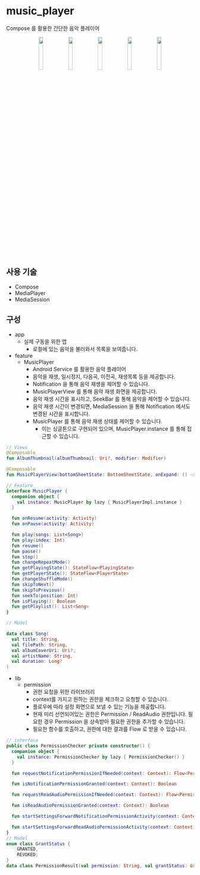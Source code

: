 # music_player

Compose 를 활용한 간단한 음악 플레이어

<p align="center">  
  <img src="https://github.com/user-attachments/assets/f0c1bb0c-a4a5-4626-9785-2f011db50b51" align="center" width="15%">
  <img src="https://github.com/user-attachments/assets/92337b35-e8c1-4e49-a622-36122f8df2c8" align="center" width="15%">
  <img src="https://github.com/user-attachments/assets/a4895f4f-295b-4ca7-9cfb-d82a00fa150c" align="center" width="15%">
  <img src="https://github.com/user-attachments/assets/443586aa-1850-4816-a63b-ee5a066e2523" align="center" width="15%">
  <img src="https://github.com/user-attachments/assets/bc96aa98-3a6c-4941-8ee1-35c1451b5f1a" align="center" width="15%">
</p>


## 사용 기술
- Compose
- MediaPlayer
- MediaSession

## 구성
- app
  - 실제 구동을 위한 앱
    - 로컬에 있는 음악을 불러와서 목록을 보여줍니다.
- feature
  - MusicPlayer
    - Android Service 를 활용한 음악 플레이어
    - 음악을 재생, 일시정지, 다음곡, 이전곡, 재생목록 등을 제공합니다.
    - Notification 을 통해 음악 재생을 제어할 수 있습니다.
    - MusicPlayerView 를 통해 음악 재생 화면을 제공합니다.
    - 음악 재생 시간을 표시하고, SeekBar 를 통해 음악을 제어할 수 있습니다.
    - 음악 재생 시간이 변경되면, MediaSession 을 통해 Notification 에서도 변경된 시간을 표시합니다.
    - MusicPlayer 를 통해 음악 재생 상태를 제어할 수 있습니다.
      - 이는 싱글톤으로 구현되어 있으며, MusicPlayer.instance 를 통해 접근할 수 있습니다.
     
```kotlin
// Views
@Composable
fun AlbumThumbnail(albumThumbnail: Uri?, modifier: Modifier) 

@Composable
fun MusicPlayerView(bottomSheetState: BottomSheetState, onExpand: () -> Unit, onCollapse: () -> Unit) 

// Feature
interface MusicPlayer {
  companion object {
    val instance: MusicPlayer by lazy { MusicPlayerImpl.instance }
  }

  fun onResume(activity: Activity)
  fun onPause(activity: Activity)

  fun play(songs: List<Song>)
  fun play(index: Int)
  fun resume()
  fun pause()
  fun stop()
  fun changeRepeatMode()
  fun getPlayingState(): StateFlow<PlayingState>
  fun getPlayerState(): StateFlow<PlayerState>
  fun changeShuffleMode()
  fun skipToNext()
  fun skipToPrevious()
  fun seekTo(position: Int)
  fun isPlaying(): Boolean
  fun getPlaylist(): List<Song>
}

// Model

data class Song(
  val title: String,
  val filePath: String,
  val albumCoverUri: Uri?,
  val artistName: String,
  val duration: Long?
)
```
- lib
  - permission
    - 권한 요청을 위한 라이브러리
    - context를 가지고 원하는 권한을 체크하고 요청할 수 있습니다.
    - 플로우에 따라 설정 화면으로 보낼 수 있는 기능을 제공합니다.
    - 현재 미리 선언되어있는 권한은 Permission / ReadAudio 권한입니다. 필요한 경우 Permission 을 상속받아 필요한 권한을 추가할 수 있습니다.
    - 필요한 함수를 호출하고, 권한에 대한 결과를 Flow 로 받을 수 있습니다.

```kotlin
// interface
public class PermissionChecker private constructor() {
  companion object {
    val instance: PermissionChecker by lazy { PermissionChecker() }
  }

  fun requestNotificationPermissionIfNeeded(context: Context): Flow<PermissionResult> 

  fun isNotificationPermissionGranted(context: Context): Boolean 

  fun requestReadAudioPermissionIfNeeded(context: Context): Flow<PermissionResult> 

  fun isReadAudioPermissionGranted(context: Context): Boolean 

  fun startSettingsForwardNotificationPermissionActivity(context: Context): Flow<PermissionResult> 

  fun startSettingsForwardReadAudioPermissionActivity(context: Context): Flow<PermissionResult> 
}
// Model
enum class GrantStatus {
    GRANTED,
    REVOKED;
}
data class PermissionResult(val permission: String, val grantStatus: GrantStatus)
```
